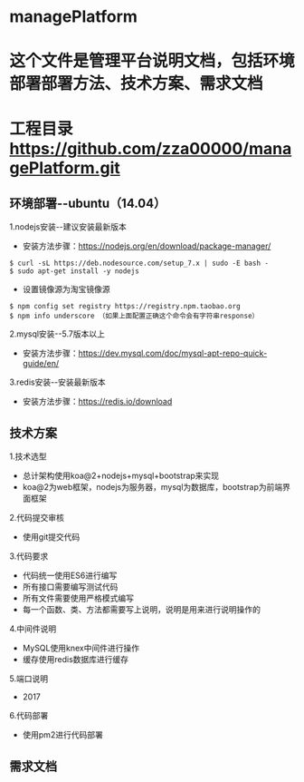 # managePlatform
# 这个文件是管理平台说明文档，包括环境部署部署方法、技术方案、需求文档
# 工程目录 https://github.com/zza00000/managePlatform.git

## 环境部署--ubuntu（14.04）

1.nodejs安装--建议安装最新版本

 - 安装方法步骤：https://nodejs.org/en/download/package-manager/
```
$ curl -sL https://deb.nodesource.com/setup_7.x | sudo -E bash -
$ sudo apt-get install -y nodejs
```

 - 设置镜像源为淘宝镜像源
```
$ npm config set registry https://registry.npm.taobao.org
$ npm info underscore （如果上面配置正确这个命令会有字符串response）
```

2.mysql安装--5.7版本以上

 - 安装方法步骤：https://dev.mysql.com/doc/mysql-apt-repo-quick-guide/en/

3.redis安装--安装最新版本

 - 安装方法步骤：https://redis.io/download

## 技术方案
1.技术选型
  - 总计架构使用koa@2+nodejs+mysql+bootstrap来实现
  - koa@2为web框架，nodejs为服务器，mysql为数据库，bootstrap为前端界面框架

2.代码提交审核
  - 使用git提交代码

3.代码要求
  - 代码统一使用ES6进行编写
  - 所有接口需要编写测试代码
  - 所有文件需要使用严格模式编写
  - 每一个函数、类、方法都需要写上说明，说明是用来进行说明操作的

4.中间件说明
  - MySQL使用knex中间件进行操作
  - 缓存使用redis数据库进行缓存

5.端口说明
  - 2017

6.代码部署
  - 使用pm2进行代码部署

## 需求文档
